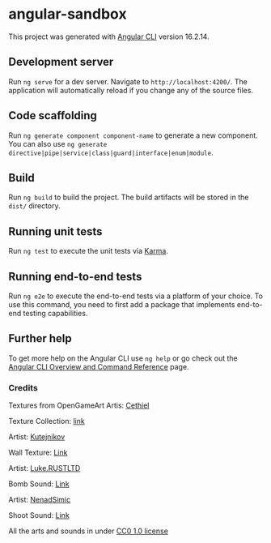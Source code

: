 # angular-sandbox

This project was generated with [Angular CLI](https://github.com/angular/angular-cli) version 16.2.14.

## Development server

Run `ng serve` for a dev server. Navigate to `http://localhost:4200/`. The application will automatically reload if you change any of the source files.

## Code scaffolding

Run `ng generate component component-name` to generate a new component. You can also use `ng generate directive|pipe|service|class|guard|interface|enum|module`.

## Build

Run `ng build` to build the project. The build artifacts will be stored in the `dist/` directory.

## Running unit tests

Run `ng test` to execute the unit tests via [Karma](https://karma-runner.github.io).

## Running end-to-end tests

Run `ng e2e` to execute the end-to-end tests via a platform of your choice. To use this command, you need to first add a package that implements end-to-end testing capabilities.

## Further help

To get more help on the Angular CLI use `ng help` or go check out the [Angular CLI Overview and Command Reference](https://angular.io/cli) page.

### Credits

Textures from OpenGameArt 
Artis: [Cethiel](https://opengameart.org/users/cethiel)

Texture Collection: [link](https://opengameart.org/content/textures-collection)

Artist: [Kutejnikov](https://opengameart.org/users/kutejnikov)

Wall Texture: [Link](https://opengameart.org/content/wall-texture-1)

Artist: [Luke.RUSTLTD](https://opengameart.org/users/lukerustltd)

Bomb Sound: [Link](https://opengameart.org/content/bombexplosion8bit)


Artist: [NenadSimic](https://opengameart.org/users/nenadsimic)

Shoot Sound: [Link](https://opengameart.org/content/muffled-distant-explosion)

All the arts and sounds in under [CC0 1.0 license](https://creativecommons.org/publicdomain/zero/1.0/)